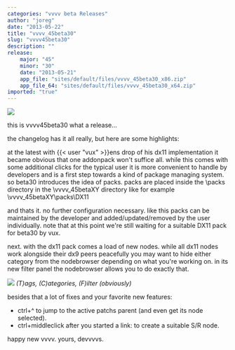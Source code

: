 ```yaml
---
categories: "vvvv beta Releases"
author: "joreg"
date: "2013-05-22"
title: "vvvv_45beta30"
slug: "vvvv45beta30"
description: ""
release: 
    major: "45"
    minor: "30"
    date: "2013-05-21"
    app_file: "sites/default/files/vvvv_45beta30_x86.zip"
    app_file_64: "sites/default/files/vvvv_45beta30_x64.zip"
imported: "true"
---
```



![](demo-DirectX%20Re_r.png)

this is vvvv45beta30
what a release...

the changelog has it all really, but here are some highlights:

at the latest with {{< user "vux" >}}ens drop of his dx11 implementation it became obvious that one addonpack won't suffice all. while this comes with some additional clicks for the typical user it is more convenient to handle by developers and is a first step towards a kind of package managing system. so beta30 introduces the idea of packs. packs are placed inside the 
 \packs
directory in the \vvvv_45betaXY directory like for example
 \vvvv_45betaXY\packs\DX11

and thats it. no further configuration necessary. like this packs can be maintained by the developer and added/updated/removed by the user individually. note that at this point we're still waiting for a suitable DX11 pack for beta30 by vux. 

next. with the dx11 pack comes a load of new nodes. while all dx11 nodes work alongside their dx9 peers peacefully you may want to hide either category from the nodebrowser depending on what you're working on. in its new filter panel the nodebrowser allows you to do exactly that. 

![](nodebrowser.png)
*(T)ags, (C)ategories, (F)ilter (obviously)*

besides that a lot of fixes and your favorite new features:
* ctrl+^ to jump to the active patchs parent (and even get its node selected). 
* ctrl+middleclick after you started a link: to create a suitable S/R node.

happy new vvvv.
yours,
devvvvs.